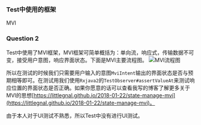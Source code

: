 ### Test中使用的框架
MVI

### Question 2
Test中使用了MVI框架，MVI框架可简单概括为：单向流，响应式，传输数据不可变，接受用户意图，响应界面状态。下面是MVI主要流程图。
![MVI流程图](https://raw.githubusercontent.com/oldergod/android-architecture/todo-mvi-rxjava-kotlin/art/MVI_detail.png)

所以在测试的时候我们只需要用户输入的意图`MviIntent`输出的界面状态是否与预期相等即可。在测试用我们使用`Rxjava2`的`TestObserver#assertValueAt`来测试响应位置的界面状态是否正确。如果你愿意的话可以查看我写的博客了解更多关于MVI的思想[https://littlegnal.github.io/2018-01-22/state-manage-mvi](https://littlegnal.github.io/2018-01-22/state-manage-mvi)。

由于本人对于UI测试不熟悉，所以Test中没有进行UI测试。